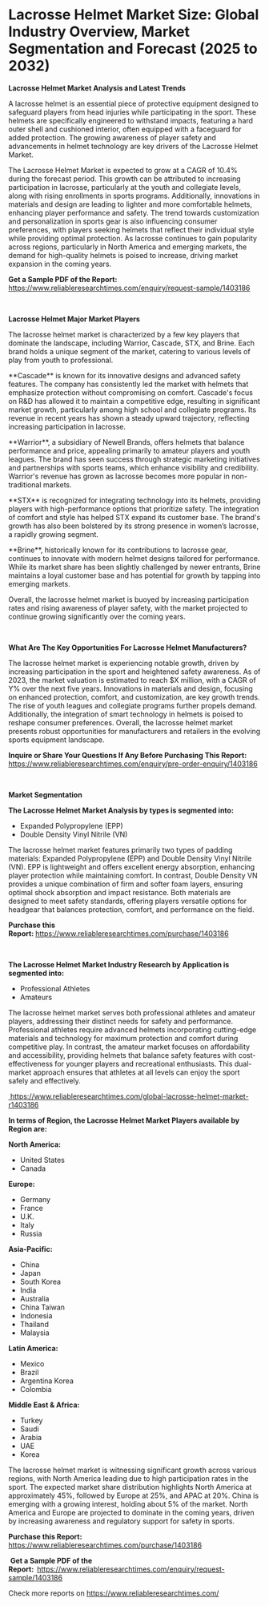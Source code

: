 <p><h1>Lacrosse Helmet Market Size: Global Industry Overview, Market Segmentation and Forecast (2025 to 2032)</h1></p><p><strong>Lacrosse Helmet Market Analysis and Latest Trends</strong></p>
<p><p>A lacrosse helmet is an essential piece of protective equipment designed to safeguard players from head injuries while participating in the sport. These helmets are specifically engineered to withstand impacts, featuring a hard outer shell and cushioned interior, often equipped with a faceguard for added protection. The growing awareness of player safety and advancements in helmet technology are key drivers of the Lacrosse Helmet Market.</p><p>The Lacrosse Helmet Market is expected to grow at a CAGR of 10.4% during the forecast period. This growth can be attributed to increasing participation in lacrosse, particularly at the youth and collegiate levels, along with rising enrollments in sports programs. Additionally, innovations in materials and design are leading to lighter and more comfortable helmets, enhancing player performance and safety. The trend towards customization and personalization in sports gear is also influencing consumer preferences, with players seeking helmets that reflect their individual style while providing optimal protection. As lacrosse continues to gain popularity across regions, particularly in North America and emerging markets, the demand for high-quality helmets is poised to increase, driving market expansion in the coming years.</p></p>
<p><strong>Get a Sample PDF of the Report:&nbsp;</strong> <a href="https://www.reliableresearchtimes.com/enquiry/request-sample/1403186?utm_campaign=2284&utm_medium=2&utm_source=Github&utm_content=ia&utm_term=15022025&utm_id=lacrosse-helmet">https://www.reliableresearchtimes.com/enquiry/request-sample/1403186</a></p>
<p>&nbsp;</p>
<p><strong>Lacrosse Helmet Major Market Players</strong></p>
<p><p>The lacrosse helmet market is characterized by a few key players that dominate the landscape, including Warrior, Cascade, STX, and Brine. Each brand holds a unique segment of the market, catering to various levels of play from youth to professional.</p><p>**Cascade** is known for its innovative designs and advanced safety features. The company has consistently led the market with helmets that emphasize protection without compromising on comfort. Cascade's focus on R&D has allowed it to maintain a competitive edge, resulting in significant market growth, particularly among high school and collegiate programs. Its revenue in recent years has shown a steady upward trajectory, reflecting increasing participation in lacrosse.</p><p>**Warrior**, a subsidiary of Newell Brands, offers helmets that balance performance and price, appealing primarily to amateur players and youth leagues. The brand has seen success through strategic marketing initiatives and partnerships with sports teams, which enhance visibility and credibility. Warrior's revenue has grown as lacrosse becomes more popular in non-traditional markets.</p><p>**STX** is recognized for integrating technology into its helmets, providing players with high-performance options that prioritize safety. The integration of comfort and style has helped STX expand its customer base. The brand's growth has also been bolstered by its strong presence in women’s lacrosse, a rapidly growing segment.</p><p>**Brine**, historically known for its contributions to lacrosse gear, continues to innovate with modern helmet designs tailored for performance. While its market share has been slightly challenged by newer entrants, Brine maintains a loyal customer base and has potential for growth by tapping into emerging markets.</p><p>Overall, the lacrosse helmet market is buoyed by increasing participation rates and rising awareness of player safety, with the market projected to continue growing significantly over the coming years.</p></p>
<p>&nbsp;</p>
<p><strong>What Are The Key Opportunities For Lacrosse Helmet Manufacturers?</strong></p>
<p><p>The lacrosse helmet market is experiencing notable growth, driven by increasing participation in the sport and heightened safety awareness. As of 2023, the market valuation is estimated to reach $X million, with a CAGR of Y% over the next five years. Innovations in materials and design, focusing on enhanced protection, comfort, and customization, are key growth trends. The rise of youth leagues and collegiate programs further propels demand. Additionally, the integration of smart technology in helmets is poised to reshape consumer preferences. Overall, the lacrosse helmet market presents robust opportunities for manufacturers and retailers in the evolving sports equipment landscape.</p></p>
<p><strong>Inquire or Share Your Questions If Any Before Purchasing This Report:</strong> <a href="https://www.reliableresearchtimes.com/enquiry/pre-order-enquiry/1403186?utm_campaign=2284&utm_medium=2&utm_source=Github&utm_content=ia&utm_term=15022025&utm_id=lacrosse-helmet">https://www.reliableresearchtimes.com/enquiry/pre-order-enquiry/1403186</a></p>
<p>&nbsp;</p>
<p><strong>Market Segmentation</strong></p>
<p><strong>The Lacrosse Helmet Market Analysis by types is segmented into:</strong></p>
<p><ul><li>Expanded Polypropylene (EPP)</li><li>Double Density Vinyl Nitrile (VN)</li></ul></p>
<p><p>The lacrosse helmet market features primarily two types of padding materials: Expanded Polypropylene (EPP) and Double Density Vinyl Nitrile (VN). EPP is lightweight and offers excellent energy absorption, enhancing player protection while maintaining comfort. In contrast, Double Density VN provides a unique combination of firm and softer foam layers, ensuring optimal shock absorption and impact resistance. Both materials are designed to meet safety standards, offering players versatile options for headgear that balances protection, comfort, and performance on the field.</p></p>
<p><strong>Purchase this Report:&nbsp;</strong><a href="https://www.reliableresearchtimes.com/purchase/1403186?utm_campaign=2284&utm_medium=2&utm_source=Github&utm_content=ia&utm_term=15022025&utm_id=lacrosse-helmet">https://www.reliableresearchtimes.com/purchase/1403186</a></p>
<p>&nbsp;</p>
<p><strong>The Lacrosse Helmet Market Industry Research by Application is segmented into:</strong></p>
<p><ul><li>Professional Athletes</li><li>Amateurs</li></ul></p>
<p><p>The lacrosse helmet market serves both professional athletes and amateur players, addressing their distinct needs for safety and performance. Professional athletes require advanced helmets incorporating cutting-edge materials and technology for maximum protection and comfort during competitive play. In contrast, the amateur market focuses on affordability and accessibility, providing helmets that balance safety features with cost-effectiveness for younger players and recreational enthusiasts. This dual-market approach ensures that athletes at all levels can enjoy the sport safely and effectively.</p></p>
<p><a href="https://www.reliableresearchtimes.com/global-lacrosse-helmet-market-r1403186?utm_campaign=2284&utm_medium=2&utm_source=Github&utm_content=ia&utm_term=15022025&utm_id=lacrosse-helmet">&nbsp;https://www.reliableresearchtimes.com/global-lacrosse-helmet-market-r1403186</a></p>
<p><strong>In terms of Region, the Lacrosse Helmet Market Players available by Region are:</strong></p>
<p>
    <p> <strong> North America: </strong>
        <ul>
            <li>United States</li>
            <li>Canada</li>
        </ul>
        </p> 
    <p> <strong> Europe: </strong>
        <ul>
            <li>Germany</li>
            <li>France</li>
            <li>U.K.</li>
            <li>Italy</li>
            <li>Russia</li>
        </ul>
        </p> 
    <p> <strong> Asia-Pacific: </strong>
        <ul>
            <li>China</li>
            <li>Japan</li>
            <li>South Korea</li>
            <li>India</li>
            <li>Australia</li>
            <li>China Taiwan</li>
            <li>Indonesia</li>
            <li>Thailand</li>
            <li>Malaysia</li>
        </ul>
        </p> 
    <p> <strong> Latin America: </strong>
        <ul>
            <li>Mexico</li>
            <li>Brazil</li>
            <li>Argentina Korea</li>
            <li>Colombia</li>
        </ul>
        </p> 
    <p> <strong> Middle East & Africa: </strong>
        <ul>
            <li>Turkey</li>
            <li>Saudi</li>
            <li>Arabia</li>
            <li>UAE</li>
            <li>Korea</li>
        </ul>
    </p>
    </p>
<p><p>The lacrosse helmet market is witnessing significant growth across various regions, with North America leading due to high participation rates in the sport. The expected market share distribution highlights North America at approximately 45%, followed by Europe at 25%, and APAC at 20%. China is emerging with a growing interest, holding about 5% of the market. North America and Europe are projected to dominate in the coming years, driven by increasing awareness and regulatory support for safety in sports.</p></p>
<p><strong>Purchase this Report: </strong><a href="https://www.reliableresearchtimes.com/purchase/1403186?utm_campaign=2284&utm_medium=2&utm_source=Github&utm_content=ia&utm_term=15022025&utm_id=lacrosse-helmet">https://www.reliableresearchtimes.com/purchase/1403186</a></p>
<p>&nbsp;<strong>Get a Sample PDF of the Report:&nbsp;&nbsp;</strong><a href="https://www.reliableresearchtimes.com/enquiry/request-sample/1403186?utm_campaign=2284&utm_medium=2&utm_source=Github&utm_content=ia&utm_term=15022025&utm_id=lacrosse-helmet">https://www.reliableresearchtimes.com/enquiry/request-sample/1403186</a></p>
<p><strong></strong></p>
<p>Check more reports on <a href="https://www.reliableresearchtimes.com/?utm_campaign=2284&utm_medium=2&utm_source=Github&utm_content=ia&utm_term=15022025&utm_id=lacrosse-helmet">https://www.reliableresearchtimes.com/</a></p>